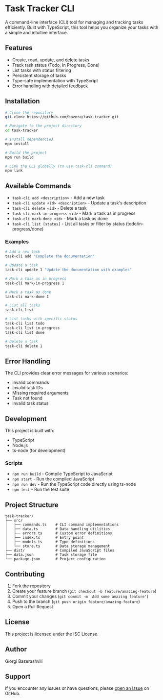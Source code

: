 # Task Tracker CLI

A command-line interface (CLI) tool for managing and tracking tasks efficiently. Built with TypeScript, this tool helps you organize your tasks with a simple and intuitive interface.

## Features

- Create, read, update, and delete tasks
- Track task status (Todo, In Progress, Done)
- List tasks with status filtering
- Persistent storage of tasks
- Type-safe implementation with TypeScript
- Error handling with detailed feedback

## Installation

```bash
# Clone the repository
git clone https://github.com/bazera/task-tracker.git

# Navigate to the project directory
cd task-tracker

# Install dependencies
npm install

# Build the project
npm run build

# Link the CLI globally (to use task-cli command)
npm link
```

## Available Commands

- `task-cli add <description>` - Add a new task
- `task-cli update <id> <description>` - Update a task's description
- `task-cli delete <id>` - Delete a task
- `task-cli mark-in-progress <id>` - Mark a task as in progress
- `task-cli mark-done <id>` - Mark a task as done
- `task-cli list [status]` - List all tasks or filter by status (todo/in-progress/done)

### Examples

```bash
# Add a new task
task-cli add "Complete the documentation"

# Update a task
task-cli update 1 "Update the documentation with examples"

# Mark a task as in progress
task-cli mark-in-progress 1

# Mark a task as done
task-cli mark-done 1

# List all tasks
task-cli list

# List tasks with specific status
task-cli list todo
task-cli list in-progress
task-cli list done

# Delete a task
task-cli delete 1
```

## Error Handling

The CLI provides clear error messages for various scenarios:

- Invalid commands
- Invalid task IDs
- Missing required arguments
- Task not found
- Invalid task status

## Development

This project is built with:

- TypeScript
- Node.js
- ts-node (for development)

### Scripts

- `npm run build` - Compile TypeScript to JavaScript
- `npm start` - Run the compiled JavaScript
- `npm run dev` - Run the TypeScript code directly using ts-node
- `npm test` - Run the test suite

## Project Structure

```
task-tracker/
├── src/
│   ├── commands.ts    # CLI command implementations
│   ├── data.ts        # Data handling utilities
│   ├── errors.ts      # Custom error definitions
│   ├── index.ts       # Entry point
│   ├── models.ts      # Type definitions
│   └── store.ts       # Data storage management
├── dist/              # Compiled JavaScript files
├── data.json          # Task storage file
└── package.json       # Project configuration
```

## Contributing

1. Fork the repository
2. Create your feature branch (`git checkout -b feature/amazing-feature`)
3. Commit your changes (`git commit -m 'Add some amazing feature'`)
4. Push to the branch (`git push origin feature/amazing-feature`)
5. Open a Pull Request

## License

This project is licensed under the ISC License.

## Author

Giorgi Bazerashvili

## Support

If you encounter any issues or have questions, please [open an issue](https://github.com/bazera/task-tracker/issues) on GitHub.
